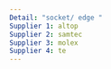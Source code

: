 ```yaml
---
Detail: "socket/ edge "
Supplier 1: altop
Supplier 2: samtec
Supplier 3: molex
Supplier 4: te
---
```

